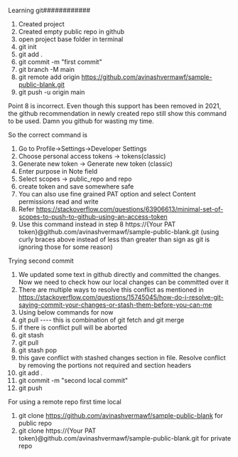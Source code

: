 Learning git############


1. Created project
2. Created empty public repo in github
3. open project base folder in terminal
4. git init
5. git add .
6. git commit -m "first commit"
7. git branch -M main
8. git remote add origin https://github.com/avinashvermawf/sample-public-blank.git
9. git push -u origin main


Point 8 is incorrect. Even though this support has been removed in 2021, 
the github recommendation in newly created repo still show this command to be used.
Damn you github for wasting my time.

So the correct command is
1. Go to Profile->Settings->Developer Settings
2. Choose personal access tokens -> tokens(classic)
3. Generate new token -> Generate new token (classic)
4. Enter purpose in Note field
5. Select scopes -> public_repo and repo
6. create token and save somewhere safe
7. You can also use fine grained PAT option and select Content permissions read and write
8. Refer https://stackoverflow.com/questions/63906613/minimal-set-of-scopes-to-push-to-github-using-an-access-token
9. Use this command instead in step 8
   https://{Your PAT token}@github.com/avinashvermawf/sample-public-blank.git
(using curly braces above instead of less than greater than sign as git is ignoring those for some reason)


Trying second commit
1. We updated some text in github directly and committed the changes. Now we need to check how our local changes can be committed over it
2. There are multiple ways to resolve this conflict as mentioned in https://stackoverflow.com/questions/15745045/how-do-i-resolve-git-saying-commit-your-changes-or-stash-them-before-you-can-me
3. Using below commands for now
4. git pull       ---- this is combination of git fetch and git merge
5. if there is conflict pull will be aborted
6. git stash
7. git pull
8. git stash pop
9. this gave conflict with stashed changes section in file. Resolve conflict by removing the portions not required and section headers
10. git add .
11. git commit -m "second local commit"
12. git push

For using a remote repo first time local
1. git clone https://github.com/avinashvermawf/sample-public-blank     for public repo
2. git clone https://{Your PAT token}@github.com/avinashvermawf/sample-public-blank.git      for private repo

